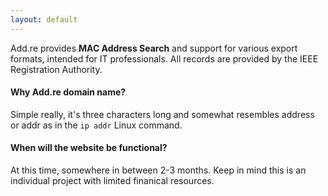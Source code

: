 ```yaml
---
layout: default
---
```


Add.re provides **MAC Address Search** and support for various export formats, intended for IT professionals.
All records are provided by the IEEE Registration Authority.

#### Why Add.re domain name?
Simple really, it's three characters long and somewhat resembles address or addr as in the `ip addr` Linux command.

#### When will the website be functional?
At this time, somewhere in between 2-3 months. Keep in mind this is an individual project with limited finanical resources.


